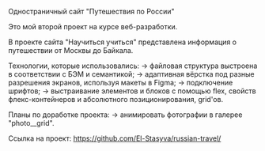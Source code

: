 Одностраничный сайт "Путешествия по России"

  Это мой второй проект на курсе веб-разработки.

В проекте сайта "Научиться учиться" представлена информация о путешествии от Москвы до Байкала.

Технологии, которые использовались:
-> файловая структура выстроена в соответствии с БЭМ и семантикой;
-> адаптивная вёрстка под разные разрешения экранов, используя макеты в Figma;
-> подключение шрифтов;
-> выстраивание элементов и блоков с помощью flex, свойств флекс-контейнеров и абсолютного позиционирования, grid'ов.

Планы по доработке проекта:
-> анимировать фотографии в галерее "photo__grid".

Ссылка на проект: https://github.com/El-Stasyva/russian-travel/
